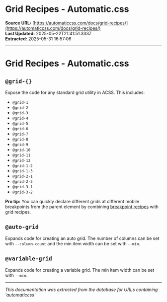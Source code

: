 # Grid Recipes - Automatic.css

**Source URL:** [https://automaticcss.com/docs/grid-recipes/](https://automaticcss.com/docs/grid-recipes/)  
**Last Updated:** 2025-05-22T21:41:51.333Z  
**Extracted:** 2025-05-31 16:57:06

---

# Grid Recipes - Automatic.css

## `@grid-{}`

Expose the code for any standard grid utility in ACSS. This includes:

*   `@grid-1`
*   `@grid-2`
*   `@grid-3`
*   `@grid-4`
*   `@grid-5`
*   `@grid-6`
*   `@grid-7`
*   `@grid-8`
*   `@grid-9`
*   `@grid-10`
*   `@grid-11`
*   `@grid-12`
*   `@grid-1-2`
*   `@grid-1-3`
*   `@grid-2-1`
*   `@grid-2-3`
*   `@grid-3-1`
*   `@grid-3-2`

**Pro tip:** You can quickly declare different grids at different mobile breakpoints from the parent element by combining [breakpoint recipes](https://automaticcss.com/docs/media-query-recipes/) with grid recipes.

## `@auto-grid`

Expands code for creating an auto grid. The number of columns can be set with `--column-count` and the min item width can be set with `--min`.

## `@variable-grid`

Expands code for creating a variable grid. The min item width can be set with `--min`.

---

*This documentation was extracted from the database for URLs containing 'automaticcss'*
